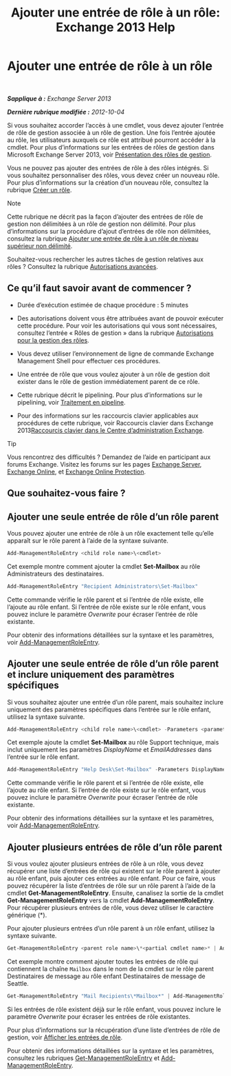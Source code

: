 ﻿---
title: 'Ajouter une entrée de rôle à un rôle: Exchange 2013 Help'
TOCTitle: Ajouter une entrée de rôle à un rôle
ms:assetid: 30cd37bc-b3e8-4f39-a8ba-a4c20b1b27b7
ms:mtpsurl: https://technet.microsoft.com/fr-fr/library/Dd335180(v=EXCHG.150)
ms:contentKeyID: 50477810
ms.date: 05/23/2018
mtps_version: v=EXCHG.150
ms.translationtype: MT
---

# Ajouter une entrée de rôle à un rôle

 

_**Sapplique à :** Exchange Server 2013_

_**Dernière rubrique modifiée :** 2012-10-04_

Si vous souhaitez accorder l’accès à une cmdlet, vous devez ajouter l’entrée de rôle de gestion associée à un rôle de gestion. Une fois l’entrée ajoutée au rôle, les utilisateurs auxquels ce rôle est attribué pourront accéder à la cmdlet. Pour plus d’informations sur les entrées de rôles de gestion dans Microsoft Exchange Server 2013, voir [Présentation des rôles de gestion](understanding-management-roles-exchange-2013-help.md).

Vous ne pouvez pas ajouter des entrées de rôle à des rôles intégrés. Si vous souhaitez personnaliser des rôles, vous devez créer un nouveau rôle. Pour plus d’informations sur la création d’un nouveau rôle, consultez la rubrique [Créer un rôle](create-a-role-exchange-2013-help.md).

> [!NOTE]
> Cette rubrique ne décrit pas la façon d’ajouter des entrées de rôle de gestion non délimitées à un rôle de gestion non délimité. Pour plus d’informations sur la procédure d’ajout d’entrées de rôle non délimitées, consultez la rubrique <a href="add-a-role-entry-to-an-unscoped-top-level-role-exchange-2013-help.md">Ajouter une entrée de rôle à un rôle de niveau supérieur non délimité</a>.


Souhaitez-vous rechercher les autres tâches de gestion relatives aux rôles ? Consultez la rubrique [Autorisations avancées](advanced-permissions-exchange-2013-help.md).

## Ce qu’il faut savoir avant de commencer ?

  - Durée d’exécution estimée de chaque procédure : 5 minutes

  - Des autorisations doivent vous être attribuées avant de pouvoir exécuter cette procédure. Pour voir les autorisations qui vous sont nécessaires, consultez l’entrée « Rôles de gestion » dans la rubrique [Autorisations pour la gestion des rôles](role-management-permissions-exchange-2013-help.md).

  - Vous devez utiliser l’environnement de ligne de commande Exchange Management Shell pour effectuer ces procédures.

  - Une entrée de rôle que vous voulez ajouter à un rôle de gestion doit exister dans le rôle de gestion immédiatement parent de ce rôle.

  - Cette rubrique décrit le pipelining. Pour plus d’informations sur le pipelining, voir [Traitement en pipeline](https://technet.microsoft.com/fr-fr/library/aa998260\(v=exchg.150\)).

  - Pour des informations sur les raccourcis clavier applicables aux procédures de cette rubrique, voir Raccourcis clavier dans Exchange 2013[Raccourcis clavier dans le Centre d’administration Exchange](keyboard-shortcuts-in-the-exchange-admin-center-exchange-online-protection-help.md).

> [!TIP]
> Vous rencontrez des difficultés ? Demandez de l’aide en participant aux forums Exchange. Visitez les forums sur les pages <a href="https://go.microsoft.com/fwlink/p/?linkid=60612">Exchange Server</a>, <a href="https://go.microsoft.com/fwlink/p/?linkid=267542">Exchange Online</a>, et <a href="https://go.microsoft.com/fwlink/p/?linkid=285351">Exchange Online Protection</a>.


## Que souhaitez-vous faire ?

## Ajouter une seule entrée de rôle d’un rôle parent

Vous pouvez ajouter une entrée de rôle à un rôle exactement telle qu’elle apparaît sur le rôle parent à l’aide de la syntaxe suivante.

```powershell
Add-ManagementRoleEntry <child role name>\<cmdlet>
```

Cet exemple montre comment ajouter la cmdlet **Set-Mailbox** au rôle Administrateurs des destinataires.

```powershell
Add-ManagementRoleEntry "Recipient Administrators\Set-Mailbox"
```

Cette commande vérifie le rôle parent et si l’entrée de rôle existe, elle l’ajoute au rôle enfant. Si l’entrée de rôle existe sur le rôle enfant, vous pouvez inclure le paramètre *Overwrite* pour écraser l’entrée de rôle existante.

Pour obtenir des informations détaillées sur la syntaxe et les paramètres, voir [Add-ManagementRoleEntry](https://technet.microsoft.com/fr-fr/library/dd351236\(v=exchg.150\)).

## Ajouter une seule entrée de rôle d’un rôle parent et inclure uniquement des paramètres spécifiques

Si vous souhaitez ajouter une entrée d’un rôle parent, mais souhaitez inclure uniquement des paramètres spécifiques dans l’entrée sur le rôle enfant, utilisez la syntaxe suivante.

```powershell
Add-ManagementRoleEntry <child role name>\<cmdlet> -Parameters <parameter 1>, <parameter 2>, <parameter...>
```

Cet exemple ajoute la cmdlet **Set-Mailbox** au rôle Support technique, mais inclut uniquement les paramètres *DisplayName* et *EmailAddresses* dans l’entrée sur le rôle enfant.

```powershell
Add-ManagementRoleEntry "Help Desk\Set-Mailbox" -Parameters DisplayName, EmailAddresses
```

Cette commande vérifie le rôle parent et si l’entrée de rôle existe, elle l’ajoute au rôle enfant. Si l’entrée de rôle existe sur le rôle enfant, vous pouvez inclure le paramètre *Overwrite* pour écraser l’entrée de rôle existante.

Pour obtenir des informations détaillées sur la syntaxe et les paramètres, voir [Add-ManagementRoleEntry](https://technet.microsoft.com/fr-fr/library/dd351236\(v=exchg.150\)).

## Ajouter plusieurs entrées de rôle d’un rôle parent

Si vous voulez ajouter plusieurs entrées de rôle à un rôle, vous devez récupérer une liste d’entrées de rôle qui existent sur le rôle parent à ajouter au rôle enfant, puis ajouter ces entrées au rôle enfant. Pour ce faire, vous pouvez récupérer la liste d’entrées de rôle sur un rôle parent à l’aide de la cmdlet **Get-ManagementRoleEntry**. Ensuite, canalisez la sortie de la cmdlet **Get-ManagementRoleEntry** vers la cmdlet **Add-ManagementRoleEntry**. Pour récupérer plusieurs entrées de rôle, vous devez utiliser le caractère générique (\*).

Pour ajouter plusieurs entrées d’un rôle parent à un rôle enfant, utilisez la syntaxe suivante.

```powershell
Get-ManagementRoleEntry <parent role name>\*<partial cmdlet name>* | Add-ManagementRoleEntry -Role <child role name>
```

Cet exemple montre comment ajouter toutes les entrées de rôle qui contiennent la chaîne `Mailbox` dans le nom de la cmdlet sur le rôle parent Destinataires de message au rôle enfant Destinataires de message de Seattle.

```powershell
Get-ManagementRoleEntry "Mail Recipients\*Mailbox*" | Add-ManagementRoleEntry -Role "Seattle Mail Recipients"
```

Si les entrées de rôle existent déjà sur le rôle enfant, vous pouvez inclure le paramètre *Overwrite* pour écraser les entrées de rôle existantes.

Pour plus d’informations sur la récupération d’une liste d’entrées de rôle de gestion, voir [Afficher les entrées de rôle](view-role-entries-exchange-2013-help.md).

Pour obtenir des informations détaillées sur la syntaxe et les paramètres, consultez les rubriques [Get-ManagementRoleEntry](https://technet.microsoft.com/fr-fr/library/dd335210\(v=exchg.150\)) et [Add-ManagementRoleEntry](https://technet.microsoft.com/fr-fr/library/dd351236\(v=exchg.150\)).

